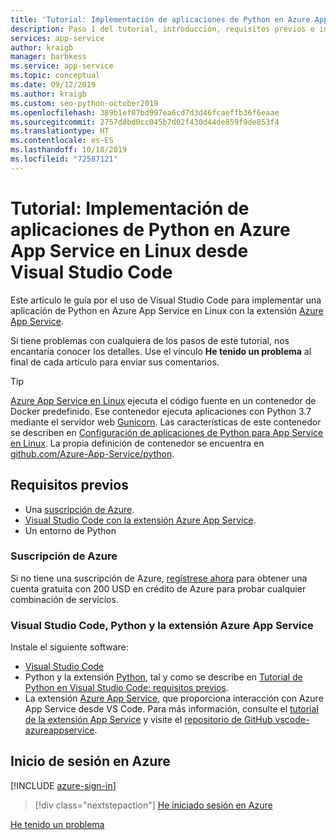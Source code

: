 ```yaml
---
title: 'Tutorial: Implementación de aplicaciones de Python en Azure App Service en Linux desde Visual Studio Code'
description: Paso 1 del tutorial, introducción, requisitos previos e inicio de sesión en Azure.
services: app-service
author: kraigb
manager: barbkess
ms.service: app-service
ms.topic: conceptual
ms.date: 09/12/2019
ms.author: kraigb
ms.custom: seo-python-october2019
ms.openlocfilehash: 389b1ef07bd997ea6cd7d3d46fcaeffb36f6eaae
ms.sourcegitcommit: 2757d8bd0cc045b7d02f430d44de859f9de853f4
ms.translationtype: HT
ms.contentlocale: es-ES
ms.lasthandoff: 10/18/2019
ms.locfileid: "72587121"
---
```

# <a name="tutorial-deploy-python-apps-to-azure-app-service-on-linux-from-visual-studio-code"></a>Tutorial: Implementación de aplicaciones de Python en Azure App Service en Linux desde Visual Studio Code

Este artículo le guía por el uso de Visual Studio Code para implementar una aplicación de Python en Azure App Service en Linux con la extensión [Azure App Service](https://marketplace.visualstudio.com/items?itemName=ms-azuretools.vscode-azureappservice).

Si tiene problemas con cualquiera de los pasos de este tutorial, nos encantaría conocer los detalles. Use el vínculo **He tenido un problema** al final de cada artículo para enviar sus comentarios.

> [!TIP]
> [Azure App Service en Linux](https://docs.microsoft.com/azure/app-service/containers/app-service-linux-intro) ejecuta el código fuente en un contenedor de Docker predefinido. Ese contenedor ejecuta aplicaciones con Python 3.7 mediante el servidor web [Gunicorn](https://gunicorn.org). Las características de este contenedor se describen en [Configuración de aplicaciones de Python para App Service en Linux](https://docs.microsoft.com/azure/app-service/containers/how-to-configure-python). La propia definición de contenedor se encuentra en [github.com/Azure-App-Service/python](https://github.com/Azure-App-Service/python/tree/master/3.7).

## <a name="prerequisites"></a>Requisitos previos

- Una [suscripción de Azure](#azure-subscription).
- [Visual Studio Code con la extensión Azure App Service](#visual-studio-code-python-and-the-azure-app-service-extension).
- Un entorno de Python

### <a name="azure-subscription"></a>Suscripción de Azure

Si no tiene una suscripción de Azure, [regístrese ahora](https://azure.microsoft.com/free/?utm_source=campaign&utm_campaign=vscode-tutorial-appservice-extension&mktingSource=vscode-tutorial-appservice-extension) para obtener una cuenta gratuita con 200 USD en crédito de Azure para probar cualquier combinación de servicios.

### <a name="visual-studio-code-python-and-the-azure-app-service-extension"></a>Visual Studio Code, Python y la extensión Azure App Service

Instale el siguiente software:

- [Visual Studio Code](https://code.visualstudio.com/)
- Python y la extensión [Python](https://marketplace.visualstudio.com/items?itemName=ms-python.python), tal y como se describe en [Tutorial de Python en Visual Studio Code: requisitos previos](https://code.visualstudio.com/docs/python/python-tutorial).
- La extensión [Azure App Service](vscode:extension/ms-azuretools.vscode-azureappservice), que proporciona interacción con Azure App Service desde VS Code. Para más información, consulte el [tutorial de la extensión App Service](https://code.visualstudio.com/tutorials/app-service-extension/getting-started) y visite el [repositorio de GitHub vscode-azureappservice](https://github.com/Microsoft/vscode-azureappservice).

## <a name="sign-in-to-azure"></a>Inicio de sesión en Azure

[!INCLUDE [azure-sign-in](includes/azure-sign-in.md)]

> [!div class="nextstepaction"]
> [He iniciado sesión en Azure](tutorial-deploy-app-service-on-linux-02.md)

[He tenido un problema](https://www.research.net/r/PWZWZ52?tutorial=vscode-appservice-python&step=01-verify-prerequisites)
